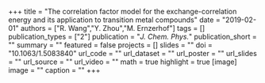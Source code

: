 +++
title = "The correlation factor model for the exchange-correlation energy and its application to transition metal compounds"
date = "2019-02-01"
authors = ["R. Wang","Y. Zhou","M. Ernzerhof"]
tags = []
publication_types = ["2"]
publication = "_J. Chem. Phys._"
publication_short = ""
summary = ""
featured = false
projects = []
slides = ""
doi = "10.1063/1.5083840"
url_code = ""
url_dataset = ""
url_poster = ""
url_slides = ""
url_source = ""
url_video = ""
math = true
highlight = true
[image]
image = ""
caption = ""
+++

